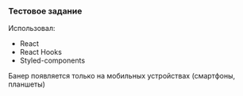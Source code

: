 ### Тестовое задание
Использовал:
- React
- React Hooks
- Styled-components

Банер появляется только на мобильных устройствах (смартфоны, планшеты)

